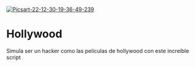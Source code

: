 <a href='https://postimg.cc/Vd6wLMjS' target='_blank'><img src='https://i.postimg.cc/02Gyn0jC/Picsart-22-12-30-19-36-49-239.png' border='0' alt='Picsart-22-12-30-19-36-49-239'/></a>
# Hollywood
Simula ser un hacker como las películas de hollywood con este increíble script 
